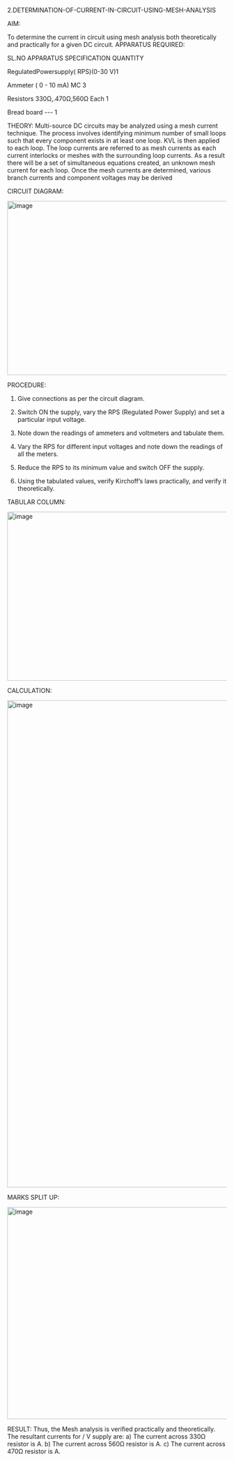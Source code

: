 2.DETERMINATION-OF-CURRENT-IN-CIRCUIT-USING-MESH-ANALYSIS


AIM:

To determine the current in circuit using mesh analysis both theoretically and practically for a given DC circuit.
APPARATUS REQUIRED:


SL.NO APPARATUS SPECIFICATION QUANTITY

RegulatedPowersupply( RPS)(0-30 V)1

Ammeter ( 0 - 10 mA) MC 3

Resistors 330Ω,.470Ω,560Ω Each 1

Bread board --- 1


THEORY:
Multi-source DC circuits may be analyzed using a mesh current technique. The process involves identifying minimum number of small loops such that every component exists in at least one loop. KVL is then applied to each loop. The loop currents are referred to as mesh currents as each current interlocks or meshes with the surrounding loop currents. As a result there will be a set of simultaneous equations created, an unknown mesh current for each loop. Once the mesh currents are determined, various branch currents and component voltages may be derived


CIRCUIT DIAGRAM:

 <img width="603" height="399" alt="image" src="https://github.com/user-attachments/assets/da004e08-1014-45d8-8058-338524bce1fc" />



PROCEDURE:

1.	Give connections as per the circuit diagram.

2.	Switch ON the supply, vary the RPS (Regulated Power Supply) and set a particular input voltage.

3.	Note down the readings of ammeters and voltmeters and tabulate them.

4.	Vary the RPS for different input voltages and note down the readings of all the meters.

5.	Reduce the RPS to its minimum value and switch OFF the supply.

6.	Using the tabulated values, verify Kirchoff’s laws practically, and verify it theoretically.


TABULAR COLUMN:

 <img width="519" height="387" alt="image" src="https://github.com/user-attachments/assets/28cbe438-c8f8-4717-bd9b-a5c25a11b3fb" />





CALCULATION:

 <img width="776" height="1116" alt="image" src="https://github.com/user-attachments/assets/eccbc088-36bc-4ea3-b2f6-d69e4ea0bf4e" />




MARKS SPLIT UP:

 <img width="804" height="486" alt="image" src="https://github.com/user-attachments/assets/a5adaf9c-389b-46e2-82fb-74898a3f0696" />


RESULT:
Thus, the Mesh analysis is verified practically and theoretically. The resultant currents for / V supply are:
a) The current across 330Ω resistor is A.
b) The current across 560Ω resistor is A.
c) The current across 470Ω resistor is A.
